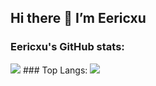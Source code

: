 ## Hi there 👋 I’m Eericxu

<!-- [![Eericxu's GitHub stats](https://github-readme-stats-xuemomo.vercel.app/api?username=XueMoMo&show_icons=true&theme=dracula)](https://github.com/anuraghazra/github-readme-stats) -->
### Eericxu's GitHub stats:
<picture>
  <source media="(prefers-color-scheme: dark)" srcset="https://github-readme-stats-xuemomo.vercel.app/api?username=XueMoMo&show_icons=true&theme=dracula">
  <source
    srcset="https://github-readme-stats-xuemomo.vercel.app/api?username=XueMoMo&show_icons=true"
    media="(prefers-color-scheme: light), (prefers-color-scheme: no-preference)"
  />
  <img src="https://github-readme-stats-xuemomo.vercel.app/api?username=XueMoMo&show_icons=true&theme=dracula">
</picture>
<!-- [![Top Langs](https://github-readme-stats-xuemomo.vercel.app/api/top-langs/?username=XueMoMo&hide=html&show_icons=true&theme=dracula&layout=compact)](https://github.com/anuraghazra/github-readme-stats) -->
### Top Langs:
<picture>
  <source media="(prefers-color-scheme: dark)" srcset="https://github-readme-stats-xuemomo.vercel.app/api/top-langs/?username=XueMoMo&hide=html&show_icons=true&theme=dracula&layout=compact">
  <source
    srcset="https://github-readme-stats-xuemomo.vercel.app/api/top-langs/?username=XueMoMo&hide=html&show_icons=true&layout=compact"
    media="(prefers-color-scheme: light), (prefers-color-scheme: no-preference)"
  />
  <img src="https://github-readme-stats-xuemomo.vercel.app/api/top-langs/?username=XueMoMo&hide=html&show_icons=true&theme=dracula&layout=compact">
</picture>
<!--
**XueMoMo/XueMoMo** is a ✨ _special_ ✨ repository because its `README.md` (this file) appears on your GitHub profile.

Here are some ideas to get you started:

- 🔭 I’m currently working on ...
- 🌱 I’m currently learning ...
- 👯 I’m looking to collaborate on ...
- 🤔 I’m looking for help with ...
- 💬 Ask me about ...
- 📫 How to reach me: ...
- 😄 Pronouns: ...
- ⚡ Fun fact: ...
-->
